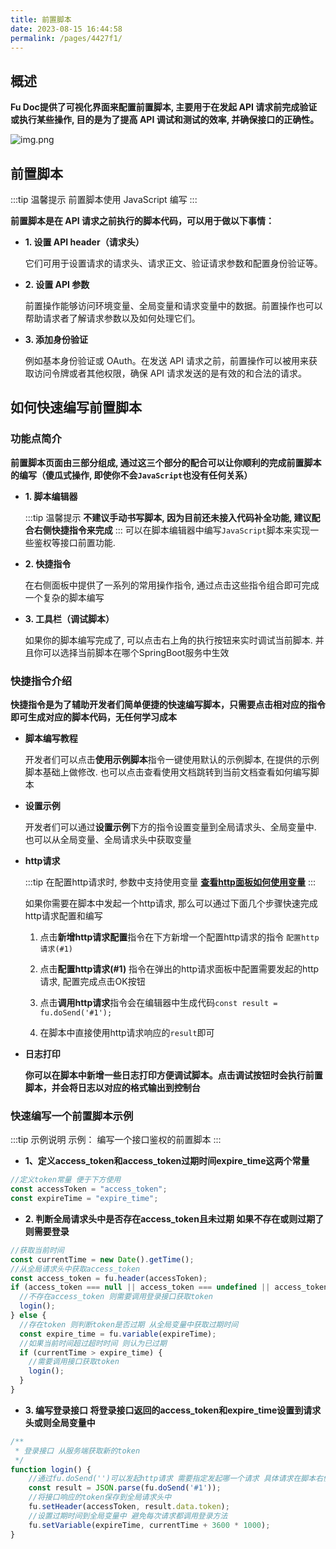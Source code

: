 ```yaml
---
title: 前置脚本
date: 2023-08-15 16:44:58
permalink: /pages/4427f1/
---
```



## 概述
**Fu Doc提供了可视化界面来配置前置脚本, 主要用于在发起 API 请求前完成验证或执行某些操作, 目的是为了提高 API 调试和测试的效率, 并确保接口的正确性。**

![img.png](/img/request/pre_script_index.png)
## 前置脚本

:::tip 温馨提示
前置脚本使用 JavaScript 编写
:::

**前置脚本是在 API 请求之前执行的脚本代码，可以用于做以下事情：**
 
- **1. 设置 API header（请求头）**

  它们可用于设置请求的请求头、请求正文、验证请求参数和配置身份验证等。

- **2. 设置 API 参数**

    前置操作能够访问环境变量、全局变量和请求变量中的数据。前置操作也可以帮助请求者了解请求参数以及如何处理它们。

- **3. 添加身份验证**

    例如基本身份验证或 OAuth。在发送 API 请求之前，前置操作可以被用来获取访问令牌或者其他权限，确保 API 请求发送的是有效的和合法的请求。

## 如何快速编写前置脚本

### 功能点简介

**前置脚本页面由三部分组成, 通过这三个部分的配合可以让你顺利的完成前置脚本的编写（傻瓜式操作, 即使你不会`JavaScript`也没有任何关系）**


- **1. 脚本编辑器**

  :::tip 温馨提示
  **不建议手动书写脚本, 因为目前还未接入代码补全功能, 建议配合右侧快捷指令来完成**
  :::
  可以在脚本编辑器中编写`JavaScript`脚本来实现一些鉴权等接口前置功能.

- **2. 快捷指令**

  在右侧面板中提供了一系列的常用操作指令, 通过点击这些指令组合即可完成一个复杂的脚本编写

- **3. 工具栏（调试脚本）**
  
  如果你的脚本编写完成了, 可以点击右上角的执行按钮来实时调试当前脚本. 并且你可以选择当前脚本在哪个SpringBoot服务中生效


### 快捷指令介绍

**快捷指令是为了辅助开发者们简单便捷的快速编写脚本，只需要点击相对应的指令即可生成对应的脚本代码，无任何学习成本**

- **脚本编写教程**

  开发者们可以点击**使用示例脚本**指令一键使用默认的示例脚本, 在提供的示例脚本基础上做修改.
  也可以点击查看使用文档跳转到当前文档查看如何编写脚本

- **设置示例**

  开发者们可以通过**设置示例**下方的指令设置变量到全局请求头、全局变量中. 也可以从全局变量、全局请求头中获取变量

- **http请求**

  :::tip
    在配置http请求时, 参数中支持使用变量 **[查看http面板如何使用变量](/pages/8cb220/)** 
  :::

  如果你需要在脚本中发起一个http请求, 那么可以通过下面几个步骤快速完成http请求配置和编写
  1. 点击**新增http请求配置**指令在下方新增一个配置http请求的指令 `配置http请求(#1)`

  2. 点击**配置http请求(#1)** 指令在弹出的http请求面板中配置需要发起的http请求, 配置完成点击OK按钮

  3. 点击**调用http请求**指令会在编辑器中生成代码`const result = fu.doSend('#1');`

  4. 在脚本中直接使用http请求响应的`result`<Badge text="String"/>即可


- **日志打印**
  
  **你可以在脚本中新增一些日志打印方便调试脚本。点击调试按钮时会执行前置脚本，并会将日志以对应的格式输出到控制台**

### 快速编写一个前置脚本示例

:::tip 示例说明
示例： 编写一个接口鉴权的前置脚本
:::

- **1、定义access_token和access_token过期时间expire_time这两个常量**

```javascript
//定义token常量 便于下方使用
const accessToken = "access_token";
const expireTime = "expire_time";
```

- **2. 判断全局请求头中是否存在access_token且未过期 如果不存在或则过期了则需要登录**

```javascript
//获取当前时间
const currentTime = new Date().getTime();
//从全局请求头中获取access_token
const access_token = fu.header(accessToken);
if (access_token === null || access_token === undefined || access_token === '' || access_token.trim().length === 0) {
  //不存在access_token 则需要调用登录接口获取token
  login();
} else {
  //存在token 则判断token是否过期 从全局变量中获取过期时间
  const expire_time = fu.variable(expireTime);
  //如果当前时间超过超时时间 则认为已过期
  if (currentTime > expire_time) {
    //需要调用接口获取token
    login();
  }
}

```

- **3. 编写登录接口 将登录接口返回的access_token和expire_time设置到请求头或则全局变量中**

```javascript
/**
 * 登录接口 从服务端获取新的token
 */
function login() {
    //通过fu.doSend('')可以发起http请求 需要指定发起哪一个请求 具体请求在脚本右侧【新增http请求配置】添加
    const result = JSON.parse(fu.doSend('#1'));
    //将接口响应的token保存到全局请求头中
    fu.setHeader(accessToken, result.data.token);
    //设置过期时间到全局变量中 避免每次请求都调用登录方法
    fu.setVariable(expireTime, currentTime + 3600 * 1000);
}

```